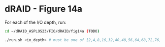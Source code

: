 # dRAID - Figure 14a

For each of the I/O depth, run:
```Bash
cd ~/dRAID_ASPLOS23/FIO/dRAID/fig14a (TODO)

./run.sh <io_depth> # must be one of [2,4,8,16,32,40,48,56,64,68,72,76,80,88,104,128]
```